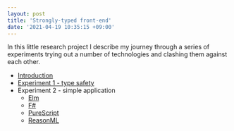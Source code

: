 ```yaml
---
layout: post
title: 'Strongly-typed front-end'
date: '2021-04-19 10:35:15 +09:00'
---
```


<LazyImg src="/images/strongly-typed-front-end/serial_experiments_lain.gif" alt="Serial experiments Lain" />

In this little research project I describe my journey through a series of experiments trying out a number of technologies and clashing them against each other.

* [Introduction](strongly-typed-front-end/2021-04-19-introduction)
* [Experiment 1 - type safety](strongly-typed-front-end/experiment-1/2021-04-19-experiment-1)
* Experiment 2 - simple application
  * [Elm](strongly-typed-front-end/experiment-2/2021-04-19-experiment-2-elm)
  * [F#](strongly-typed-front-end/experiment-2/2021-04-19-experiment-2-fsharp)
  * [PureScript](strongly-typed-front-end/experiment-2/2021-04-19-experiment-2-purescript)
  * [ReasonML](strongly-typed-front-end/experiment-2/2021-04-19-experiment-2-reasonml)
